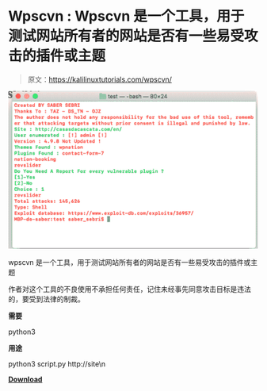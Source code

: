 # Wpscvn : Wpscvn 是一个工具，用于测试网站所有者的网站是否有一些易受攻击的插件或主题

> 原文：<https://kalilinuxtutorials.com/wpscvn/>

[![Wpscvn : Wpscvn Is A Tool For Pentesters, Website Owner To Test If Their Websites Had Some Vulnerable Plugins Or Themes](img/46a1a8ab2d9a9186975686d28336b766.png "Wpscvn : Wpscvn Is A Tool For Pentesters, Website Owner To Test If Their Websites Had Some Vulnerable Plugins Or Themes")](https://1.bp.blogspot.com/-NbVCTLH6ttc/YPAG8_KUgDI/AAAAAAAAKDI/BLhSTMok-wYZDwUfBhzOLFeJNR5rzhW6ACLcBGAsYHQ/s603/1%2B%25281%2529.png)

wpscvn 是一个工具，用于测试网站所有者的网站是否有一些易受攻击的插件或主题

作者对这个工具的不良使用不承担任何责任，记住未经事先同意攻击目标是违法的，要受到法律的制裁。

**需要**

python3

**用途**

python3 script.py http://site\n

[**Download**](https://github.com/sabersebri/wpscvn)